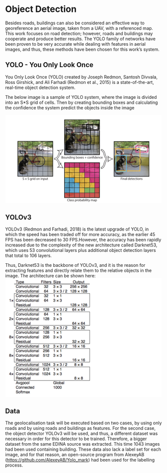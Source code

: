 # Object Detection


Besides roads, buildings can also be considered an effective way to georeference an
aerial image, taken from a UAV, with a referenced map. This work focuses on road
detection; however, roads and buildings may cooperate and produce better results. The
YOLO family of networks have been proven to be very accurate while dealing with
features in aerial images, and thus, these methods have been chosen for this work’s
system.

## YOLO - You Only Look Once
You Only Look Once (YOLO) created by Joseph Redmon, Santosh Divvala, Ross
Girshick, and Ali Farhadi (Redmon et al., 2015) is a state-of-the-art, real-time object
detection system.

The below image is a sample of YOLO system, where the image is divided into an S*S grid
of cells. Then by creating bounding boxes and calculating the confidence the system
predict the objects inside the image

![YoloSystem](https://github.com/TypEktor/Aerial-Image-Geolocalisation-Using-Road-Detection/blob/main/Code/Object%20Detection/Images/YoloSystem.png?raw=true)

## YOLOv3
YOLOv3 (Redmon and Farhadi, 2018) is the latest upgrade of YOLO, in which the
speed has been traded off for more accuracy, as the earlier 45 FPS has been decreased to
30 FPS.However, the accuracy has been rapidly increased due to the complexity of the
new architecture called Darknet53, which uses 53 convolutional layers plus additional
object detection layers that total to 106 layers.

Thus, Darknet53 is the backbone of YOLOv3, and it is the reason for extracting features and directly relate
them to the relative objects in the image. The architecture can be shown here:
![YOLOv3](https://github.com/TypEktor/Aerial-Image-Geolocalisation-Using-Road-Detection/blob/main/Code/Object%20Detection/Images/Yolov3.png?raw=true)

## Data
The geolocalisation task will be executed based on two cases, by using
only roads and by using roads and buildings as features. For the second case, the object
detector YOLOv3 will be used, and thus, a different dataset was necessary in order for
this detector to be trained. Therefore, a bigger dataset from the same EDINA source
was extracted. This time 1043 images had been used containing building. These data
also lack a label set for each image, and for that reason, an open-source program from
AlexeyAB (https://github.com/AlexeyAB/Yolo_mark) had been used for the labelling process.
